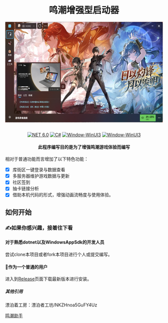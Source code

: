 <div align="center">
   <h1>鸣潮增强型启动器</h1>
   <img align="center" height="400" src="img/main.png" alt="Main" style="zoom:80%;" data-align="center">
   <br/>
   <br/>

   [![NET 6.0](https://img.shields.io/badge/dotnet-8.0-purple.svg?style=flat-square&color=512bd4)](https://learn.microsoft.com/zh-cn/dotnet/core/whats-new/dotnet-7)
   [![C#](https://img.shields.io/badge/CSharp-14.0-purple.svg?style=flat-square&color=512bd4)](https://learn.microsoft.com/zh-cn/dotnet/csharp/)
   [![Window-WinUI3](https://img.shields.io/badge/WindowsAppSDK-v1.6-blue)](https://learn.microsoft.com/en-us/windows/apps/windows-app-sdk/)
   [![Window-WinUI3](https://img.shields.io/badge/AOT-purple)](https://learn.microsoft.com/zh-cn/dotnet/core/deploying/native-aot/interop/)
</div>

<div align="center">

<h4> 此程序编写目的是为了增强鸣潮游戏体验而编写 </h4>

</div>

相对于普通功能而言增加了以下特色功能：
   - [x] 库街区一键登录与数据查看
   - [x] 多服务器维护游戏数据与更新
   - [x] 社区签到
   - [x] 抽卡链接分析
   - [x] 借助本机代码的形式，增强动画流畅度与使用体验。

## 如何开始

### ✍如果你感兴趣，接着往下看

#### 对于熟悉dotnet以及WindowsAppSdk的开发人员
尝试clone本项目或者fork本项目进行个人或提交编写。

#### 🏃作为一个普通的用户
进入到<a href="https://github.com/BlameTwo/WutheringWavesTool/releases">Release</a>页面下载最新版本进行安装。

##### 其他引用

漂泊着工房：漂泊者工坊/NKZHnoa5GuFY4Uz

[鸣潮助手](https://mc.appfeng.com/)


